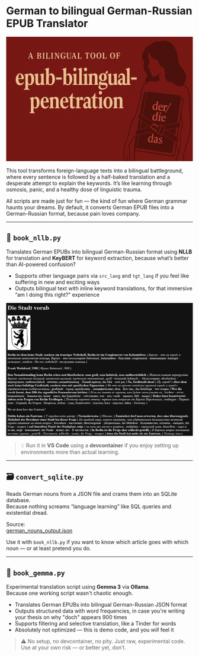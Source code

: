 # German to bilingual German-Russian EPUB Translator

![epub-bilingual-penetration banner](banner.png)

This tool transforms foreign-language texts into a bilingual battleground, where every sentence is followed by a half-baked translation and a desperate attempt to explain the keywords. It’s like learning through osmosis, panic, and a healthy dose of linguistic trauma.

All scripts are made just for fun — the kind of fun where German grammar haunts your dreams. By default, it converts German EPUB files into a German-Russian format, because pain loves company.

---

## 📘 `book_nllb.py`

Translates German EPUBs into bilingual German-Russian format using **NLLB** for translation and **KeyBERT** for keyword extraction, because what’s better than AI-powered confusion?

- Supports other language pairs via `src_lang` and `tgt_lang` if you feel like suffering in new and exciting ways
- Outputs bilingual text with inline keyword translations, for that immersive “am I doing this right?” experience

![Sample output of book_nllb.py](sample.png)

> 💡 Run it in **VS Code** using a **devcontainer** if you enjoy setting up environments more than actual learning.

---

## 🗃️ `convert_sqlite.py`

Reads German nouns from a JSON file and crams them into an SQLite database.  
Because nothing screams “language learning” like SQL queries and existential dread.

Source:  
[german_nouns_output.json](https://github.com/Hanttone/der-die-das-game/blob/master/data/german_nouns_output.json)

Use it with `book_nllb.py` if you want to know which article goes with which noun — or at least pretend you do.

---

## 🤖 `book_gemma.py`

Experimental translation script using **Gemma 3** via **Ollama**.  
Because one working script wasn't chaotic enough.

- Translates German EPUBs into bilingual German-Russian JSON format
- Outputs structured data with word frequencies, in case you're writing your thesis on why "doch" appears 900 times
- Supports filtering and selective translation, like a Tinder for words
- Absolutely not optimized — this is demo code, and you *will* feel it

> ⚠️ No setup, no devcontainer, no pity. Just raw, experimental code. Use at your own risk — or better yet, don’t.
